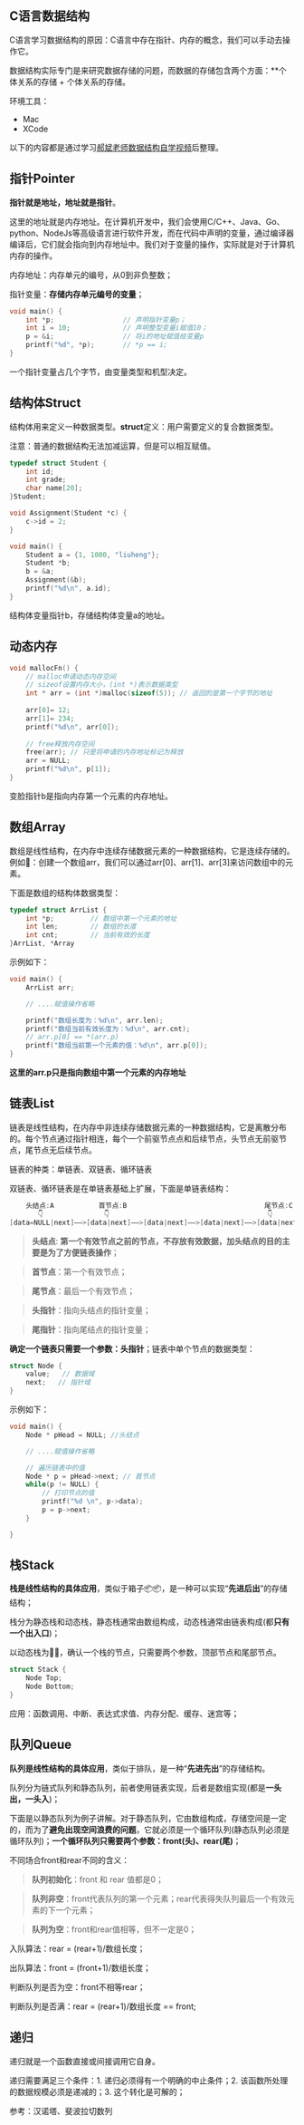  ## C语言数据结构

C语言学习数据结构的原因：C语言中存在指针、内存的概念，我们可以手动去操作它。

数据结构实际专门是来研究数据存储的问题，而数据的存储包含两个方面：**个体关系的存储 + 个体关系的存储。

环境工具：
- Mac
- XCode

以下的内容都是通过学习[郝斌老师数据结构自学视频](https://www.bilibili.com/video/av12907870)后整理。
 
## 指针Pointer

**指针就是地址，地址就是指针**。

这里的地址就是内存地址。在计算机开发中，我们会使用C/C++、Java、Go、python、NodeJs等高级语言进行软件开发，而在代码中声明的变量，通过编译器编译后，它们就会指向到内存地址中。我们对于变量的操作，实际就是对于计算机内存的操作。

内存地址：内存单元的编号，从0到非负整数；

指针变量：**存储内存单元编号的变量**；

```C
void main() {
    int *p;                 // 声明指针变量p；
    int i = 10;             // 声明整型变量i赋值10；
    p = &i;                 // 将i的地址赋值给变量p
    printf("%d", *p);       // *p == i;
}
```
一个指针变量占几个字节，由变量类型和机型决定。
 
## 结构体Struct

结构体用来定义一种数据类型。**struct**定义：用户需要定义的复合数据类型。

注意：普通的数据结构无法加减运算，但是可以相互赋值。

```c
typedef struct Student {
    int id;
    int grade;
    char name[20];
}Student;

void Assignment(Student *c) {
    c->id = 2;
}

void main() {
    Student a = {1, 1000, "liuheng"};
    Student *b;
    b = &a;
    Assignment(&b);
    printf("%d\n", a.id);
}
```
结构体变量指针b，存储结构体变量a的地址。
 
## 动态内存

```c
void mallocFn() {
    // malloc申请动态内存空间
    // sizeof设置内存大小，(int *)表示数据类型
    int * arr = (int *)malloc(sizeof(5)); // 返回的是第一个字节的地址
    
    arr[0]= 12;
    arr[1]= 234;
    printf("%d\n", arr[0]);
    
    // free释放内存空间
    free(arr); // 只是将申请的内存地址标记为释放
    arr = NULL;
    printf("%d\n", p[1]);
}
```
变脸指针b是指向内存第一个元素的内存地址。

## 数组Array

数组是线性结构，在内存中连续存储数据元素的一种数据结构，它是连续存储的。例如🌰：创建一个数组arr，我们可以通过arr[0]、arr[1]、arr[3]来访问数组中的元素。

下面是数组的结构体数据类型：
```c
typedef struct ArrList {
    int *p;         // 数组中第一个元素的地址
    int len;        // 数组的长度
    int cnt;        // 当前有效的长度
}ArrList, *Array
```

示例如下：
```c
void main() {
    ArrList arr;

    // ....赋值操作省略

    printf("数组长度为：%d\n", arr.len);
    printf("数组当前有效长度为：%d\n", arr.cnt);
    // arr.p[0] == *(arr.p)
    printf("数组当前第一个元素的值：%d\n", arr.p[0]);
}
```
**这里的arr.p只是指向数组中第一个元素的内存地址**

## 链表List

链表是线性结构，在内存中非连续存储数据元素的一种数据结构，它是离散分布的。每个节点通过指针相连，每个一个前驱节点点和后续节点，头节点无前驱节点，尾节点无后续节点。

链表的种类：单链表、双链表、循环链表

双链表、循环链表是在单链表基础上扩展，下面是单链表结构：
```c
    头结点:A           首节点:B                                  尾节点:C
       👇               👇                                       👇
[data=NULL|next]——>[data|next]——>[data|next]——>[data|next]——>[data|next]——> NULL
```
> **头结点**: **第一个有效节点之前的节点，不存放有效数据，加头结点的目的主要是为了方便链表操作**；

> **首节点**：第一个有效节点；

> **尾节点**：最后一个有效节点；

> **头指针**：指向头结点的指针变量；

> **尾指针**：指向尾结点的指针变量；

**确定一个链表只需要一个参数：头指针**；链表中单个节点的数据类型：

```c
struct Node {
    value;   // 数据域
    next;   // 指针域
}
```

示例如下：
```c
void main() {
    Node * pHead = NULL; //头结点

    // ....赋值操作省略

    // 遍历链表中的值
    Node * p = pHead->next; // 首节点
    while(p != NULL) {
        // 打印节点的值
        printf("%d \n", p->data);
        p = p->next;
    }

}
```

## 栈Stack

**栈是线性结构的具体应用**，类似于箱子📦📦，是一种可以实现“**先进后出**”的存储结构；

栈分为静态栈和动态栈，静态栈通常由数组构成，动态栈通常由链表构成(都**只有一个出入口**)；

以动态栈为🌰🌰，确认一个栈的节点，只需要两个参数，顶部节点和尾部节点。

```c
struct Stack {
    Node Top;
    Node Bottom;
}
```

应用：函数调用、中断、表达式求值、内存分配、缓存、迷宫等；

## 队列Queue

**队列是线性结构的具体应用**，类似于排队，是一种“**先进先出**”的存储结构。

队列分为链式队列和静态队列，前者使用链表实现，后者是数组实现(都是**一头出，一头入**)；

下面是以静态队列为例子讲解。对于静态队列，它由数组构成，存储空间是一定的，而为了**避免出现空间浪费的问题**，它就必须是一个循环队列(静态队列必须是循环队列)；**一个循环队列只需要两个参数：front(头)、rear(尾)**；

不同场合front和rear不同的含义：

> **队列初始化**：front 和 rear 值都是0；

> **队列非空**：front代表队列的第一个元素；rear代表得失队列最后一个有效元素的下一个元素；

> **队列为空**：front和rear值相等，但不一定是0；

入队算法：rear = (rear+1)/数组长度；

出队算法：front = (front+1)/数组长度；

判断队列是否为空：front不相等rear；

判断队列是否满：rear = (rear+1)/数组长度 == front;

## 递归

递归就是一个函数直接或间接调用它自身。

递归需要满足三个条件：1. 递归必须得有一个明确的中止条件；2. 该函数所处理的数据规模必须是递减的；3. 这个转化是可解的；

参考：汉诺塔、斐波拉切数列